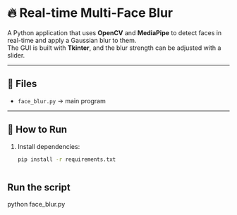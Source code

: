 # 🔥 Real-time Multi-Face Blur

A Python application that uses **OpenCV** and **MediaPipe** to detect faces in real-time and apply a Gaussian blur to them.  
The GUI is built with **Tkinter**, and the blur strength can be adjusted with a slider.

---

## 📂 Files
- `face_blur.py` → main program

---

## 🚀 How to Run
1. Install dependencies:
   ```bash
   pip install -r requirements.txt



## Run the script

python face_blur.py
